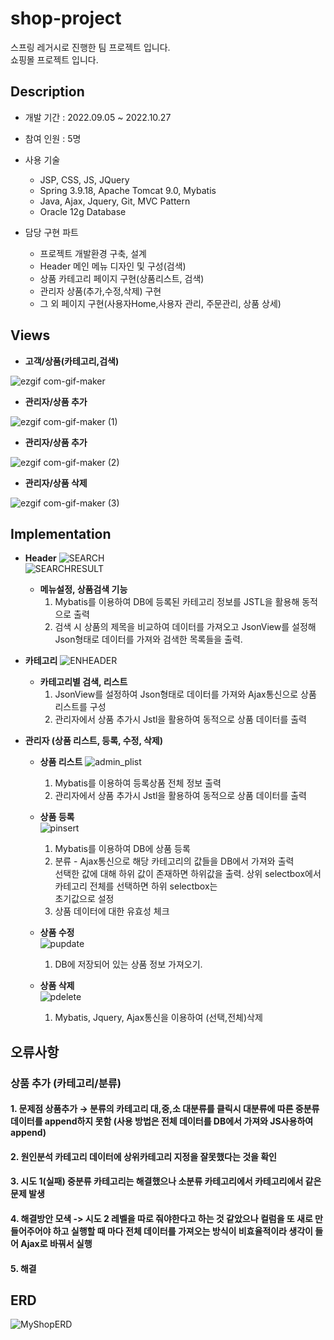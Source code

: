 # shop-project
스프링 레거시로 진행한 팀 프로젝트 입니다.  
쇼핑몰 프로젝트 입니다.

## Description
* 개발 기간 : 2022.09.05 ~ 2022.10.27
* 참여 인원 : 5명
* 사용 기술 
  + JSP, CSS, JS, JQuery
  + Spring 3.9.18, Apache Tomcat 9.0, Mybatis
  + Java, Ajax, Jquery, Git, MVC Pattern
  + Oracle 12g Database

* 담당 구현 파트
  + 프로젝트 개발환경 구축, 설계 
  + Header 메인 메뉴 디자인 및 구성(검색)
  + 상품 카테고리 페이지 구현(상품리스트, 검색)
  + 관리자 상품(추가,수정,삭제) 구현 
  + 그 외 페이지 구현(사용자Home,사용자 관리, 주문관리, 상품 상세)

## Views
* **고객/상품(카테고리,검색)**  
  
![ezgif com-gif-maker](https://user-images.githubusercontent.com/106207558/202950698-cdccd95d-fffa-4eae-be4e-125370f22ebb.gif)  
* **관리자/상품 추가**  
  
![ezgif com-gif-maker (1)](https://user-images.githubusercontent.com/106207558/202951810-96aa4d80-bf6b-4bf2-acd5-0574ddd20402.gif)
* **관리자/상품 추가**    
  
![ezgif com-gif-maker (2)](https://user-images.githubusercontent.com/106207558/202952817-69435587-c70c-49f0-b03f-653f568214c7.gif)  
  
* **관리자/상품 삭제**  
  
![ezgif com-gif-maker (3)](https://user-images.githubusercontent.com/106207558/202954108-edaa0f0d-1703-4271-a4c7-b172ebd9087c.gif)  

## Implementation
  
* **Header**
![SEARCH](https://user-images.githubusercontent.com/106207558/202955461-98cfadc2-20b2-40a8-8e78-0df193b72ba8.png)  
![SEARCHRESULT](https://user-images.githubusercontent.com/106207558/202955898-42f642f0-1a09-4cdc-a761-11e6bd6263dc.png)  
  + **메뉴설정, 상품검색 기능** 
     1. Mybatis를 이용하여 DB에 등록된 카테고리 정보를 JSTL을 활용해 동적으로 출력 
     2. 검색 시 상품의 제목을 비교하여 데이터를 가져오고 JsonView를 설정해  
        Json형태로 데이터를 가져와 검색한 목록들을 출력. 
  
  
* **카테고리**
![ENHEADER](https://user-images.githubusercontent.com/106207558/202955036-aa034887-c716-4dc2-a210-7947fe2c6b37.png)  
  + **카테고리별 검색, 리스트** 
     1. JsonView를 설정하여 Json형태로 데이터를 가져와 Ajax통신으로 상품 리스트를 구성 
     2. 관리자에서 상품 추가시 Jstl을 활용하여 동적으로 상품 데이터를 출력  

  
* **관리자 (상품 리스트, 등록, 수정, 삭제)**
  + **상품 리스트** 
![admin_plist](https://user-images.githubusercontent.com/106207558/202957157-951362e2-9499-4bfe-ac8f-62cf363fa963.png)  
     1. Mybatis를 이용하여 등록상품 전체 정보 출력
     2. 관리자에서 상품 추가시 Jstl을 활용하여 동적으로 상품 데이터를 출력  
     
       
  + **상품 등록**  
![pinsert](https://user-images.githubusercontent.com/106207558/202957681-0bc4fe27-1442-44d8-b1a4-e3133d59d95c.png)  
     1. Mybatis를 이용하여 DB에 상품 등록 
     2. 분류 - Ajax통신으로 해당 카테고리의 값들을 DB에서 가져와 출력  
               선택한 값에 대해 하위 값이 존재하면 하위값을 출력.
               상위 selectbox에서 카테고리 전체를 선택하면 하위 selectbox는  
               초기값으로 설정
     3. 상품 데이터에 대한 유효성 체크
       
         
  + **상품 수정**  
![pupdate](https://user-images.githubusercontent.com/106207558/202958339-f3f68249-4a26-485c-99e5-a3048796b0d8.png)  
     1. DB에 저장되어 있는 상품 정보 가져오기.
     
       
  + **상품 삭제**  
![pdelete](https://user-images.githubusercontent.com/106207558/202958650-a7788af5-d395-4af9-9f0e-9dca603c81e3.png)  
     1. Mybatis, Jquery, Ajax통신을 이용하여 (선택,전체)삭제 
  
## 오류사항
<h3> 상품 추가 (카테고리/분류) 
<h4> 1. 문제점  
상품추가 → 분류의 카테고리 대,중,소  
대분류를 클릭시 대분류에 따른 중분류  
데이터를 append하지 못함  
(사용 방법은 전체 데이터를 DB에서 가져와 JS사용하여 append)      
  
<h4> 2. 원인분석 
카테고리 데이터에 상위카테고리 지정을 잘못했다는 것을 확인  

<h4> 3. 시도 1(실패)  
중분류 카테고리는 해결했으나 소분류 카테고리에서 
카테고리에서 같은 문제 발생 

<h4> 4. 해결방안 모색 -> 시도 2
레벨을 따로 줘야한다고 하는 것 같았으나 컬럼을 또 새로 만들어주어야 하고
실행할 때 마다 전체 데이터를 가져오는 방식이 비효율적이라 생각이 들어
Ajax로 바꿔서 실행

<h4> 5. 해결 



## ERD
![MyShopERD](https://user-images.githubusercontent.com/106207558/202336265-038603e4-375f-4bb5-877a-2666f5ce2ede.png)
